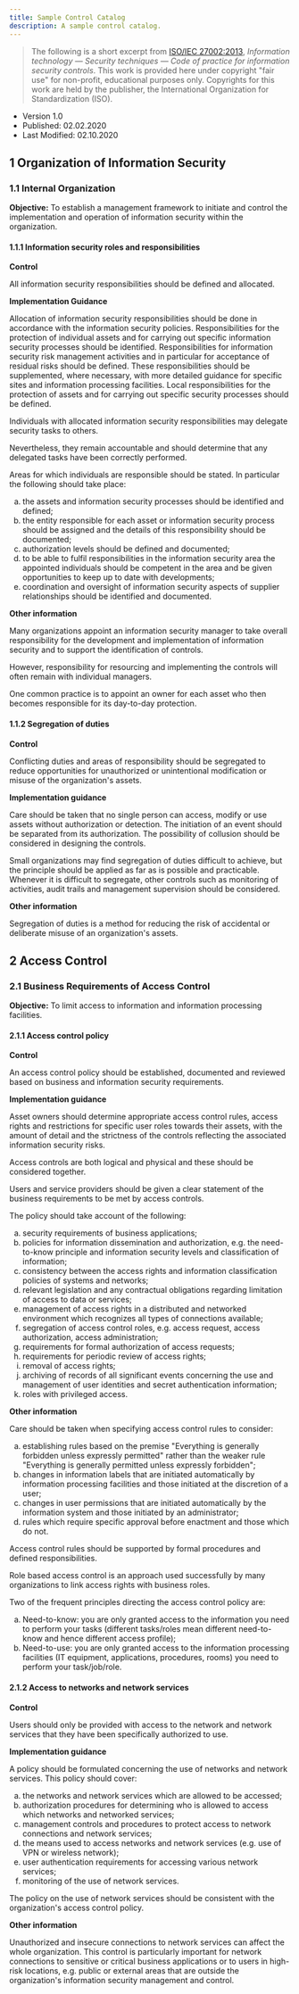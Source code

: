 ```yaml
---
title: Sample Control Catalog
description: A sample control catalog.
---
```


> The following is a short excerpt from [ISO/IEC 27002:2013](https://www.iso.org/standard/54533.html), _Information technology — Security techniques — Code of practice for information security controls_. This work is provided here under copyright "fair use" for non-profit, educational purposes only. Copyrights for this work are held by the publisher, the International Organization for Standardization (ISO).

- Version 1.0
- Published: 02.02.2020
- Last Modified: 02.10.2020

## 1 Organization of Information Security

### 1.1 Internal Organization

**Objective:** To establish a management framework to initiate and control the implementation and
operation of information security within the organization.

#### 1.1.1 Information security roles and responsibilities

**Control**

All information security responsibilities should be defined and allocated.  

**Implementation Guidance**

Allocation of information security responsibilities should be done in accordance with the information security policies. Responsibilities for the protection of individual assets and for carrying out specific information security processes should be identified. Responsibilities for information security risk management activities and in particular for acceptance of residual risks should be defined. These responsibilities should be supplemented, where necessary, with more detailed guidance for specific sites and information processing facilities. Local responsibilities for the protection of assets and for carrying out specific security processes should be defined.

Individuals with allocated information security responsibilities may delegate security tasks to others.

Nevertheless, they remain accountable and should determine that any delegated tasks have been correctly performed.

Areas for which individuals are responsible should be stated. In particular the following should take place:

<ol type="a">
    <li>the assets and information security processes should be identified and defined;</li>
    <li>the entity responsible for each asset or information security process should be assigned and the details of this responsibility should be documented;</li>
    <li>authorization levels should be defined and documented;</li>
    <li>to be able to fulfil responsibilities in the information security area the appointed individuals should be competent in the area and be given opportunities to keep up to date with developments;</li>
    <li>coordination and oversight of information security aspects of supplier relationships should be identified and documented.</li>
</ol>

**Other information**

Many organizations appoint an information security manager to take overall responsibility for the development and implementation of information security and to support the identification of controls.

However, responsibility for resourcing and implementing the controls will often remain with individual managers. 

One common practice is to appoint an owner for each asset who then becomes responsible for its day-to-day protection. 

#### 1.1.2 Segregation of duties

**Control**

Conflicting duties and areas of responsibility should be segregated to reduce opportunities for
unauthorized or unintentional modification or misuse of the organization's assets.

**Implementation guidance**

Care should be taken that no single person can access, modify or use assets without authorization or detection. The initiation of an event should be separated from its authorization. The possibility of collusion should be considered in designing the controls.

Small organizations may find segregation of duties difficult to achieve, but the principle should be applied as far as is possible and practicable. Whenever it is difficult to segregate, other controls such as monitoring of activities, audit trails and management supervision should be considered.

**Other information**

Segregation of duties is a method for reducing the risk of accidental or deliberate misuse of an organization's assets.

## 2 Access Control

### 2.1 Business Requirements of Access Control

**Objective:** To limit access to information and information processing facilities.

#### 2.1.1 Access control policy

**Control**

An access control policy should be established, documented and reviewed based on business and information security requirements.

**Implementation guidance**

Asset owners should determine appropriate access control rules, access rights and restrictions for specific user roles towards their assets, with the amount of detail and the strictness of the controls reflecting the associated information security risks.

Access controls are both logical and physical and these should be considered together.

Users and service providers should be given a clear statement of the business requirements to be met by access controls.

The policy should take account of the following:

<ol type="a">
    <li>security requirements of business applications;</li>
    <li>policies for information dissemination and authorization, e.g. the need-to-know principle and information security levels and classification of information;</li>
    <li>consistency between the access rights and information classification policies of systems and networks;</li>
    <li>relevant legislation and any contractual obligations regarding limitation of access to data or services;</li>
    <li>management of access rights in a distributed and networked environment which recognizes all types of connections available;</li>
    <li>segregation of access control roles, e.g. access request, access authorization, access administration;</li>
    <li>requirements for formal authorization of access requests;</li>
    <li>requirements for periodic review of access rights;</li>
    <li>removal of access rights;</li>
    <li>archiving of records of all significant events concerning the use and management of user identities and secret authentication information;</li>
    <li>roles with privileged access.</li>
</ol>

**Other information**

Care should be taken when specifying access control rules to consider:

<ol type="a">
    <li>establishing rules based on the premise "Everything is generally forbidden unless expressly permitted" rather than the weaker rule "Everything is generally permitted unless expressly forbidden";</li>
    <li>changes in information labels that are initiated automatically by information processing facilities and those initiated at the discretion of a user;</li>
    <li>changes in user permissions that are initiated automatically by the information system and those initiated by an administrator;</li>
    <li>rules which require specific approval before enactment and those which do not.</li>
</ol>

Access control rules should be supported by formal procedures and defined responsibilities.

Role based access control is an approach used successfully by many organizations to link access rights with business roles.

Two of the frequent principles directing the access control policy are:

<ol type="a">
    <li>Need-to-know: you are only granted access to the information you need to perform your tasks (different tasks/roles mean different need-to-know and hence different access profile);</li>
    <li>Need-to-use: you are only granted access to the information processing facilities (IT equipment, applications, procedures, rooms) you need to perform your task/job/role.</li>
</ol>

#### 2.1.2 Access to networks and network services

**Control**

Users should only be provided with access to the network and network services that they have been specifically authorized to use.

**Implementation guidance**

A policy should be formulated concerning the use of networks and network services. This policy should cover:

<ol type="a">
    <li>the networks and network services which are allowed to be accessed;</li>
    <li>authorization procedures for determining who is allowed to access which networks and networked services;</li>
    <li>management controls and procedures to protect access to network connections and network services;</li>
    <li>the means used to access networks and network services (e.g. use of VPN or wireless network);</li>
    <li>user authentication requirements for accessing various network services;</li>
    <li>monitoring of the use of network services.</li>
</ol>

The policy on the use of network services should be consistent with the organization's access control policy.

**Other information**

Unauthorized and insecure connections to network services can affect the whole organization. This control is particularly important for network connections to sensitive or critical business applications or to users in high-risk locations, e.g. public or external areas that are outside the organization's information security management and control.
